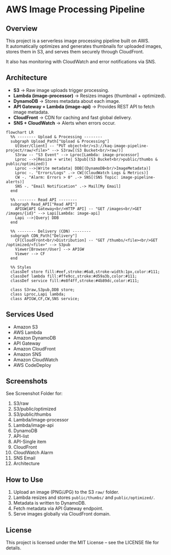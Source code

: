 # AWS Image Processing Pipeline

## Overview
This project is a serverless image processing pipeline built on AWS.  
It automatically optimizes and generates thumbnails for uploaded images, stores them in S3, and serves them securely through CloudFront.  

It also has monitoring with CloudWatch and error notifications via SNS.

## Architecture
- **S3** → Raw image uploads trigger processing.  
- **Lambda (image-processor)** → Resizes images (thumbnail + optimized).  
- **DynamoDB** → Stores metadata about each image.  
- **API Gateway + Lambda (image-api)** → Provides REST API to fetch image metadata.  
- **CloudFront** → CDN for caching and fast global delivery.  
- **SNS + CloudWatch** → Alerts when errors occur.  

```mermaid
flowchart LR
  %% -------- Upload & Processing --------
  subgraph Upload_Path["Upload & Processing"]
    U[User/Client] -- "PUT object<br/>s3://kaq-image-pipeline-project/raw/<file>" --> S3raw[(S3 Bucket<br/>raw/)]
    S3raw -- "S3 Event" --> Lproc[Lambda: image-processor]
    Lproc -->|Resize + write| S3pub[(S3 Bucket<br/>public/thumbs & public/optimized)]
    Lproc -->|Write metadata| DDB[(DynamoDB<br/>ImageMetadata)]
    Lproc -. "Errors/Logs" .-> CW[(CloudWatch Logs & Metrics)]
    CW -. "Alarm: Errors > 0" .-> SNS[(SNS Topic: image-pipeline-alerts)]
    SNS -. "Email Notification" .-> Mail[My Email]
  end

  %% -------- Read API --------
  subgraph Read_API["Read API"]
    APIGW[API Gateway<br/>HTTP API] -- "GET /images<br/>GET /images/{id}" --> Lapi[Lambda: image-api]
    Lapi -->|Query| DDB
  end

  %% -------- Delivery (CDN) --------
  subgraph CDN_Path["Delivery"]
    CF[CloudFront<br/>Distribution] -- "GET /thumbs/<file><br/>GET /optimized/<file>" --> S3pub
    Viewer[Browser/User] --> APIGW
    Viewer --> CF
  end

  %% Styles
  classDef store fill:#eef,stroke:#6a8,stroke-width:1px,color:#111;
  classDef lambda fill:#ffe9cc,stroke:#d59a3b,color:#111;
  classDef service fill:#e8f4ff,stroke:#4b89dc,color:#111;

  class S3raw,S3pub,DDB store;
  class Lproc,Lapi lambda;
  class APIGW,CF,CW,SNS service;

```


## Services Used
- Amazon S3  
- AWS Lambda  
- Amazon DynamoDB  
- API Gateway  
- Amazon CloudFront  
- Amazon SNS  
- Amazon CloudWatch  
- AWS CodeDeploy

## Screenshots
See Screenshot Folder for:
1. S3/raw
2. S3/public/optimized
3. S3/public/thumbs
4. Lambda/image-processor
5. Lambda/image-api
6. DynamoDB
7. API-list
8. API-Single item
9. CloudFront
10. CloudWatch Alarm
11. SNS Email
12. Architecture
    

## How to Use
1. Upload an image (PNG/JPG) to the S3 `raw/` folder.  
2. Lambda resizes and stores `public/thumbs/` and `public/optimized/`.  
3. Metadata is written to DynamoDB.  
4. Fetch metadata via API Gateway endpoint.  
5. Serve images globally via CloudFront domain.  

## License
This project is licensed under the MIT License – see the LICENSE file for details.
